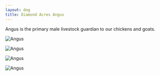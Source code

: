 ```yaml
---
layout: dog
title: Diamond Acres Angus
---
```


Angus is the primary male livestock guardian to our chickens and goats.

![Angus](http://farm4.staticflickr.com/3884/14957790896_bfdaa26b91_z_d.jpg)

![Angus](http://farm6.staticflickr.com/5566/14980769335_e16c9eb21f_z_d.jpg)

![Angus](http://farm6.staticflickr.com/5584/14695602958_9e93a255e2_z_d.jpg)

![Angus](http://farm4.staticflickr.com/3922/14902125333_3fc58cdda6_z_d.jpg)
